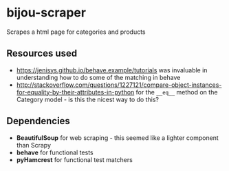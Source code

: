 # bijou-scraper

Scrapes a html page for categories and products

## Resources used

* https://jenisys.github.io/behave.example/tutorials was invaluable in understanding
  how to do some of the matching in behave
* http://stackoverflow.com/questions/1227121/compare-object-instances-for-equality-by-their-attributes-in-python
  for the `__eq__` method on the Category model - is this the nicest
  way to do this?

## Dependencies

* **BeautifulSoup** for web scraping - this seemed like a lighter component than Scrapy
* **behave** for functional tests
* **pyHamcrest** for functional test matchers
